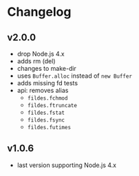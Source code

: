 # Changelog

## v2.0.0

- drop Node.js 4.x
- adds rm (del)
- changes to make-dir
- uses `Buffer.alloc` instead of `new Buffer`
- adds missing fd tests
- api: removes alias
  - `fildes.fchmod`
  - `fildes.ftruncate`
  - `fildes.fstat`
  - `fildes.fsync`
  - `fildes.futimes`

## v1.0.6

- last version supporting Node.js 4.x
